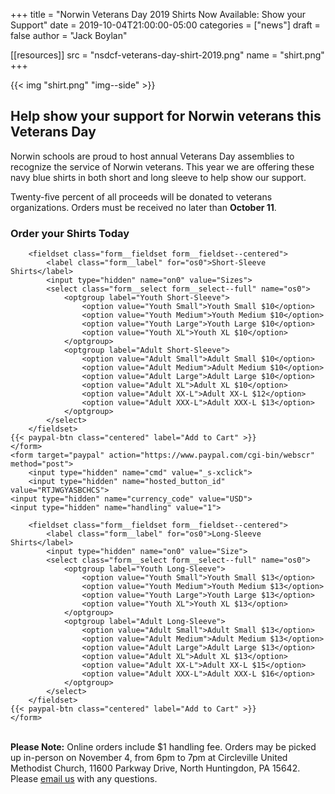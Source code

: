 +++
title = "Norwin Veterans Day 2019 Shirts Now Available: Show your Support"
date  = 2019-10-04T21:00:00-05:00
categories = ["news"]
draft = false
author = "Jack Boylan"

[[resources]]
  src  = "nsdcf-veterans-day-shirt-2019.png"
  name = "shirt.png"
+++

{{< img "shirt.png" "img--side" >}}

## Help show your support for Norwin veterans this Veterans Day

Norwin schools are proud to host annual Veterans Day assemblies to recognize the service of Norwin veterans. This year we are offering these navy blue shirts in both short and long sleeve to help show our support.

Twenty-five percent of all proceeds will be donated to veterans organizations. Orders must be received no later than **October 11**.

<div class="form--centered">
  <h3 class="form__heading">Order your Shirts Today</h3>
	<form target="paypal" action="https://www.paypal.com/cgi-bin/webscr" method="post">
		<input type="hidden" name="cmd" value="_s-xclick">
		<input type="hidden" name="hosted_button_id" value="LHANJAE3HHY2G">
		<input type="hidden" name="currency_code" value="USD">
    <input type="hidden" name="handling" value="1">

		<fieldset class="form__fieldset form__fieldset--centered">
			<label class="form__label" for="os0">Short-Sleeve Shirts</label>
			<input type="hidden" name="on0" value="Sizes">
			<select class="form__select form__select--full" name="os0">
				<optgroup label="Youth Short-Sleeve">
					<option value="Youth Small">Youth Small $10</option>
					<option value="Youth Medium">Youth Medium $10</option>
					<option value="Youth Large">Youth Large $10</option>
					<option value="Youth XL">Youth XL $10</option>
				</optgroup>
				<optgroup label="Adult Short-Sleeve">
					<option value="Adult Small">Adult Small $10</option>
					<option value="Adult Medium">Adult Medium $10</option>
					<option value="Adult Large">Adult Large $10</option>
					<option value="Adult XL">Adult XL $10</option>
					<option value="Adult XX-L">Adult XX-L $12</option>
					<option value="Adult XXX-L">Adult XXX-L $13</option>
				</optgroup>
			</select>
		</fieldset>
    {{< paypal-btn class="centered" label="Add to Cart" >}}
	</form>
	<form target="paypal" action="https://www.paypal.com/cgi-bin/webscr" method="post">
		<input type="hidden" name="cmd" value="_s-xclick">
		<input type="hidden" name="hosted_button_id" value="RTJWGYASBCHCS">
    <input type="hidden" name="currency_code" value="USD">
    <input type="hidden" name="handling" value="1">

		<fieldset class="form__fieldset form__fieldset--centered">
			<label class="form__label" for="os0">Long-Sleeve Shirts</label>
			<input type="hidden" name="on0" value="Size">
			<select class="form__select form__select--full" name="os0">
				<optgroup label="Youth Long-Sleeve">
					<option value="Youth Small">Youth Small $13</option>
					<option value="Youth Medium">Youth Medium $13</option>
					<option value="Youth Large">Youth Large $13</option>
					<option value="Youth XL">Youth XL $13</option>
				</optgroup>
				<optgroup label="Adult Long-Sleeve">
					<option value="Adult Small">Adult Small $13</option>
					<option value="Adult Medium">Adult Medium $13</option>
					<option value="Adult Large">Adult Large $13</option>
					<option value="Adult XL">Adult XL $13</option>
					<option value="Adult XX-L">Adult XX-L $15</option>
					<option value="Adult XXX-L">Adult XXX-L $16</option>
				</optgroup>
			</select>
		</fieldset>
    {{< paypal-btn class="centered" label="Add to Cart" >}}
	</form>
  <p class="donation_form__small_msg"><br /><strong>Please Note:</strong> Online orders include $1 handling fee. Orders may be picked up in-person on November 4, from 6pm to 7pm at Circleville United Methodist Church, 11600 Parkway Drive, North Huntingdon, PA 15642. Please <a href="mailto:alumni@nsdcf.org">email us</a> with any questions.</p>
</div>
